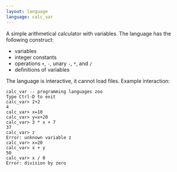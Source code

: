 ```yaml
---
layout: language
language: calc_var
---
```

A simple arithmetical calculator with variables. The language has the following construct:
* variables
* integer constants
* operations `+`, `-`, unary `-`, `*`, and `/`
* definitions of variables

The language is interactive, it cannot load files. Example interaction:

    calc_var -- programming languages zoo
    Type Ctrl-D to exit
    calc_var> 2+2
    4
    calc_var> x=10
    calc_var> y=x+20
    calc_var> 3 * x + 7
    37
    calc_var> z
    Error: unknown variable z
    calc_var> x=20
    calc_var> x + y
    50
    calc_var> x / 0
    Error: division by zero
